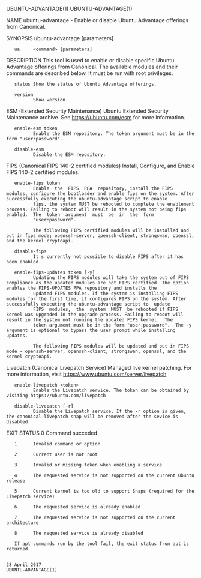 UBUNTU-ADVANTAGE(1)                                                                                                                                                                UBUNTU-ADVANTAGE(1)

NAME
       ubuntu-advantage - Enable or disable Ubuntu Advantage offerings from Canonical.

SYNOPSIS
       ubuntu-advantage <command> [parameters]

       ua     <command> [parameters]

DESCRIPTION
       This tool is used to enable or disable specific Ubuntu Advantage offerings from Canonical. The available modules and their commands are described below.  It must be run with root privileges.

       status Show the status of Ubuntu Advantage offerings.

       version
              Show version.

ESM (Extended Security Maintenance)
       Ubuntu Extended Security Maintenance archive. See https://ubuntu.com/esm for more information.

       enable-esm token
              Enable the ESM repository. The token argument must be in the form "user:password".

       disable-esm
              Disable the ESM repository.

FIPS (Canonical FIPS 140-2 certified modules)
       Install, Configure, and Enable FIPS 140-2 certified modules.

       enable-fips token
              Enable  the  FIPS  PPA  repository, install the FIPS modules, configure the bootloader and enable fips on the system. After successfully executing the ubuntu-advantage script to enable
              fips, the system MUST be rebooted to complete the enablement process. Failing to reboot will result in the system not being fips enabled.  The  token  argument  must  be  in  the  form
              "user:password".

              The following FIPS certified modules will be installed and put in fips mode; openssh-server, openssh-client, strongswan, openssl, and the kernel cryptoapi.

       disable-fips
              It's currently not possible to disable FIPS after it has been enabled.

       enable-fips-updates token [-y]
              Updating the FIPS modules will take the system out of FIPS compliance as the updated modules are not FIPS certified. The option enables the FIPS-UPDATES PPA repository and installs the
              updated FIPS modules. If the system is installing FIPS modules for the first time, it configures FIPS on the system. After successfully executing the ubuntu-advantage script to  update
              FIPS  modules,  the  system  MUST  be rebooted if FIPS kernel was upgraded in the upgrade process. Failing to reboot will result in the system not running the updated FIPS kernel.  The
              token argument must be in the form "user:password".  The -y argument is optional to bypass the user prompt while installing updates.

              The following FIPS modules will be updated and put in FIPS mode - openssh-server, openssh-client, strongswan, openssl, and the kernel cryptoapi.

Livepatch (Canonical Livepatch Service)
       Managed live kernel patching. For more information, visit https://www.ubuntu.com/server/livepatch

       enable-livepatch <token>
              Enable the Livepatch service. The token can be obtained by visiting https://ubuntu.com/livepatch

       disable-livepatch [-r]
              Disable the Livepatch service. If the -r option is given, the canonical-livepatch snap will be removed after the sevice is disabled.

EXIT STATUS
       0      Command succeded

       1      Invalid command or option

       2      Current user is not root

       3      Invalid or missing token when enabling a service

       4      The requested service is not supported on the current Ubuntu release

       5      Current kernel is too old to support Snaps (required for the Livepatch service)

       6      The requested service is already enabled

       7      The requested service is not supported on the current architecture

       8      The requested service is already disabled

       If apt commands run by the tool fail, the exit status from apt is returned.

                                                                                             28 April 2017                                                                         UBUNTU-ADVANTAGE(1)
